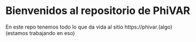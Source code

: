 # Bienvenidos al repositorio de PhiVAR
En este repo tenemos todo lo que da vida al sitio https://phivar.(algo) (estamos trabajando en eso)